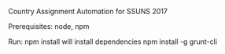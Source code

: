 Country Assignment Automation for SSUNS 2017

Prerequisites: node, npm

Run:
npm install will install dependencies
npm install -g grunt-cli
